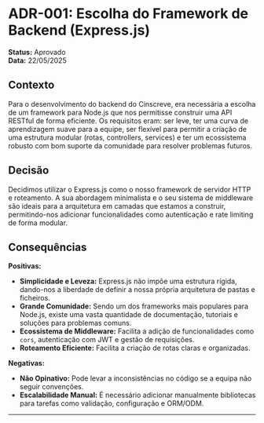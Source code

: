 # ADR-001: Escolha do Framework de Backend (Express.js)

**Status:** Aprovado  
**Data:** 22/05/2025

## Contexto
Para o desenvolvimento do backend do Cinscreve, era necessária a escolha de um framework para Node.js que nos permitisse construir uma API RESTful de forma eficiente. Os requisitos eram: ser leve, ter uma curva de aprendizagem suave para a equipe, ser flexível para permitir a criação de uma estrutura modular (rotas, controllers, services) e ter um ecossistema robusto com bom suporte da comunidade para resolver problemas futuros.

## Decisão
Decidimos utilizar o Express.js como o nosso framework de servidor HTTP e roteamento. A sua abordagem minimalista e o seu sistema de middleware são ideais para a arquitetura em camadas que estamos a construir, permitindo-nos adicionar funcionalidades como autenticação e rate limiting de forma modular.

## Consequências

**Positivas:**
- **Simplicidade e Leveza:** Express.js não impõe uma estrutura rígida, dando-nos a liberdade de definir a nossa própria arquitetura de pastas e ficheiros.
- **Grande Comunidade:** Sendo um dos frameworks mais populares para Node.js, existe uma vasta quantidade de documentação, tutoriais e soluções para problemas comuns.
- **Ecossistema de Middleware:** Facilita a adição de funcionalidades como `cors`, autenticação com JWT e gestão de requisições.
- **Roteamento Eficiente:** Facilita a criação de rotas claras e organizadas.

**Negativas:**
- **Não Opinativo:** Pode levar a inconsistências no código se a equipa não seguir convenções.
- **Escalabilidade Manual:** É necessário adicionar manualmente bibliotecas para tarefas como validação, configuração e ORM/ODM.

---